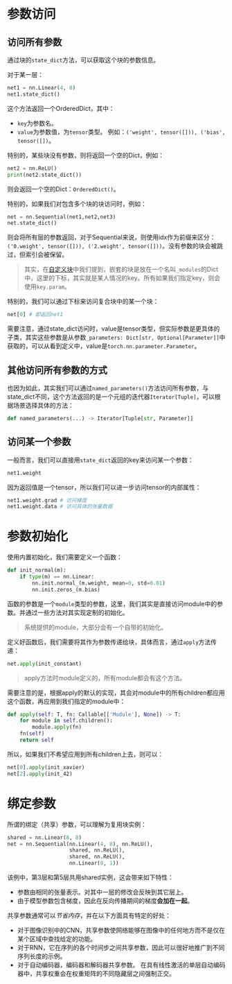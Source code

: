 # 参数访问
## 访问所有参数
通过块的`state_dict`方法，可以获取这个块的参数信息。

对于某一层：
```python
net1 = nn.Linear(4, 8)
net1.state_dict()
```

这个方法返回一个OrderedDict，其中：
- `key`为参数名。
- `value`为参数值，为`tensor`类型。 
例如：`('weight', tensor([])), ('bias', tensor([])`。

特别的，某些块没有参数，则将返回一个空的Dict，例如：
```python
net2 = nn.ReLU()
print(net2.state_dict())
```
则会返回一个空的Dict：`OrderedDict()`。

特别的，如果我们对包含多个块的块访问时，例如：
```python
net = nn.Sequential(net1,net2,net3)
net.state_dict()
```

则会将所有层的参数返回，对于Sequential来说，则使用idx作为前缀来区分：`('0.weight', tensor([])), ('2.weight', tensor([]))`。没有参数的块会被跳过，但索引会被保留。

> 其实，在[自定义块](自定义块.md)中我们提到，嵌套的块是放在一个名叫`_modules`的Dict中，这里的下标，其实就是某人情况的key。所有如果我们指定key，则会使用`key.param`。

特别的，我们可以通过下标来访问复合块中的某一个块：
```python
net[0] # 即返回net1
```


需要注意，通过state_dict访问时，value是tensor类型，但实际参数是更具体的子类，其实这些参数是从参数`_parameters: Dict[str, Optional[Parameter]]`中获取的，可以从看到定义中，value是`torch.nn.parameter.Parameter`。

## 其他访问所有参数的方式
也因为如此，其实我们可以通过`named_parameters()`方法访问所有参数，与state_dict不同，这个方法返回的是一个元组的迭代器`Iterator[Tuple]`，可以根据场景选择具体的方法：
```python
def named_parameters(...) -> Iterator[Tuple[str, Parameter]]
```

## 访问某一个参数
一般而言，我们可以直接用`state_dict`返回的key来访问某一个参数：
```python
net1.weight
```
因为返回值是一个tensor，所以我们可以进一步访问tensor的内部属性：
```python
net1.weight.grad # 访问梯度
net1.weight.data # 访问具体的张量数据
```

# 参数初始化

使用内置初始化，我们需要定义一个函数：
```python
def init_normal(m):
    if type(m) == nn.Linear:
        nn.init.normal_(m.weight, mean=0, std=0.01)
        nn.init.zeros_(m.bias)
```
函数的参数是一个`module`类型的参数，这里，我们其实是直接访问module中的参数。并通过一些方法对其实现定制的初始化。
> 系统提供的module，大部分会有一个自带的初始化。

定义好函数后，我们需要将其作为参数传递给块，具体而言，通过`apply`方法传递：
```python
net.apply(init_constant)
```
> apply方法时module定义的，所有module都会有这个方法。

需要注意的是，根据apply的默认的实现，其会对module中的所有children都应用这个函数，再应用到我们指定的module中：
```python
def apply(self: T, fn: Callable[['Module'], None]) -> T:
	for module in self.children():
	    module.apply(fn)
	fn(self)
	return self
```
所以，如果我们不希望应用到所有children上去，则可以：
```python
net[0].apply(init_xavier)
net[2].apply(init_42)
```

# 绑定参数
所谓的绑定（共享）参数，可以理解为复用块实例：
```python
shared = nn.Linear(8, 8)
net = nn.Sequential(nn.Linear(4, 8), nn.ReLU(),
                    shared, nn.ReLU(),
                    shared, nn.ReLU(),
                    nn.Linear(8, 1))
```
该例中，第3层和第5层共用shared实例，这会带来如下特性：
- 参数由相同的张量表示。对其中一层的修改会反映到其它层上。
- 由于模型参数包含梯度，因此在反向传播期间的梯度**会加在一起**。

共享参数通常可以*节省内存*，并在以下方面具有特定的好处：
- 对于图像识别中的CNN，共享参数使网络能够在图像中的任何地方而不是仅在某个区域中查找给定的功能。
- 对于RNN，它在序列的各个时间步之间共享参数，因此可以很好地推广到不同序列长度的示例。
- 对于自动编码器，编码器和解码器共享参数。 在具有线性激活的单层自动编码器中，共享权重会在权重矩阵的不同隐藏层之间强制正交。
